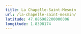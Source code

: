 ```yaml
---
title: La Chapelle-Saint-Mesmin
url: /la-chapelle-saint-mesmin/
latitude: 47.886982200000006
longitude: 1.8398174
---
```

